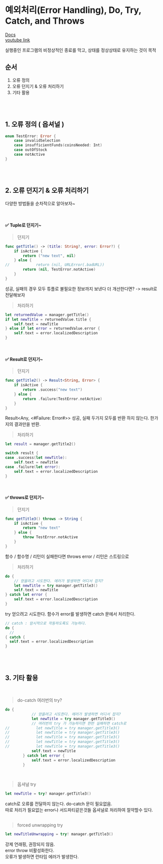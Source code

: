 # 예외처리(Error Handling), Do, Try, Catch, and Throws


[Docs](https://docs.swift.org/swift-book/documentation/the-swift-programming-language/errorhandling/)  
[youtube link](youtube.com/watch?v=ss50RX7F7nE&list=PLwvDm4Vfkdphr2Dl4sY4rS9PLzPdyi8PM&index=2)

실행중인 프로그램의 비정상적인 종료를 막고, 상태를 정상상태로 유지하는 것이 목적

## 순서
1. 오류 정의
2. 오류 던지기 & 오류 처리하기 
3. 기타 활용

<br/>
<br/>

## 1. 오류 정의 ( 옵셔널 )
```swift
enum TestError: Error {
    case invalidSelection
    case insufficientFunds(coinsNeeded: Int)
    case outOfStock
    case notActive
}
```

<br/>
<br/>

## 2. 오류 던지기 & 오류 처리하기
다양한 방법들을 순차적으로 알아보자~

<br/>
  
#### ✅ Tuple로 던지기~
> 던지기
```swift
func getTitle() -> (title: String?, error: Error?) {
    if isActive {
        return ("new text", nil)
    } else {
//            return (nil, URLError(.badURL))
        return (nil, TestError.notActive)
    }
}
```
성공, 실패의 경우 모두 튜플로 불필요한 정보까지 보낸다 더 개선한다면? -> result로 전달해보자


> 처리하기
```swift
let returnedValue = manager.getTitle()
if let newTitle = returnedValue.title {
    self.text = newTitle
} else if let error = returnedValue.error {
    self.text = error.localizedDescription
}
```

<br/>
  
#### ✅ Result로 던지기~
> 던지기
```swift
func getTitle2() -> Result<String, Error> {
    if isActive {
        return .success("new text")
    } else {
        return .failure(TestError.notActive)
    }
}
```
Result<Any, <#Failure: Error#>>
성공, 실패 두가지 모두를 반환 하지 않는다. 한가지의 결과만을 반환.

> 처리하기
```swift
let result = manager.getTitle2()

switch result {
case .success(let newTitle):
    self.text = newTitle
case .failure(let error):
    self.text = error.localizedDescription
}
```

<br/>
  
#### ✅ throws로 던지기~ 
> 던지기
```swift
func getTitle3() throws -> String {
    if isActive {
        return "new text"
    } else {
        throw TestError.notActive
    }
}
```
함수 / 함수명 / 리턴이 실패한다면 throws error / 리턴은 스트링으로

> 처리하기
```swift
do {
    // 얻을려고 시도한다. 에러가 발생하면 어디서 잡지?
    let newTitle = try manager.getTitle3()
    self.text = newTitle
} catch let error {
    self.text = error.localizedDescription
}
```
try 얻으려고 시도한다. 함수가 error를 발생하면 catch 문에서 처리한다. 
  
```swift
// catch : 암시적으로 작동하도록도 가능하다.
do {
  //
{ catch {
  self.text = error.localizedDescription
}
```


<br/>
<br/>

## 3. 기타 활용 
<br/>

> do-catch 여러번의 try?
```swift
do {
            // 얻을려고 시도한다. 에러가 발생하면 어디서 잡지?
            let newTitle = try manager.getTitle3()
            // 여러번의 try 가 가능하지면 한번 실패하면 catch로
//            let newTitle = try manager.getTitle3()
//            let newTitle = try manager.getTitle3()
//            let newTitle = try manager.getTitle3()
//            let newTitle = try manager.getTitle3()
//            let newTitle = try manager.getTitle3()
            self.text = newTitle
        } catch let error {
            self.text = error.localizedDescription
        }
```
<br/>

> 옵셔널 try
```swift
let newTitle = try? manager.getTitle3()
```
catch로 오류를 전달하지 않는다. do-catch 문이 필요없음.   
따로 처리가 필요없는 error나 서드파티같은것들 옵셔널로 처리하여 절약할수 있다.  
<br/>

> forced unwrapping try
```swift
let newTitleUnwrapping = try! manager.getTitle3()
```
강제 언래핑, 권장되지 않음.  
error throw 비활성화한다.  
오류가 발생하면 런타임 에러가 발생한다.  
